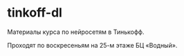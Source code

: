 # tinkoff-dl

Материалы курса по нейросетям в Тинькофф.

Проходят по воскресеньям на 25-м этаже БЦ «Водный».
